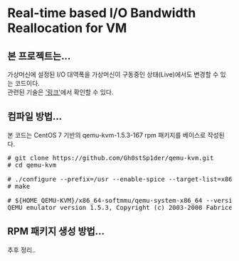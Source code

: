 Real-time based I/O Bandwidth Reallocation for VM
=================================================

본 프로젝트는...
----------------

가상머신에 설정된 I/O 대역폭을 가상머신이 구동중인 상태(Live)에서도 변경할 수 있는 코드이다.  
관련된 기술은 ['링크'](https://www.dbpia.co.kr/journal/articleDetail?nodeId=NODE07450265)에서 확인할 수 있다.

컴파일 방법...
--------------

본 코드는 CentOS 7 기반의 qemu-kvm-1.5.3-167 rpm 패키지를 베이스로 작성된다.
<pre>
# git clone https://github.com/Gh0stSp1der/qemu-kvm.git
# cd qemu-kvm

# ./configure --prefix=/usr --enable-spice --target-list=x86_64-softmmu --enable-kvm
# make

# ${HOME_QEMU-KVM}/x86_64-softmmu/qemu-system-x86_64 --version
QEMU emulator version 1.5.3, Copyright (c) 2003-2008 Fabrice Bellard
</pre>

RPM 패키지 생성 방법...
-----------------------

추후 정리..
